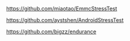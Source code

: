 https://github.com/miaotao/EmmcStressTest

https://github.com/aystshen/AndroidStressTest

https://github.com/bigzz/endurance